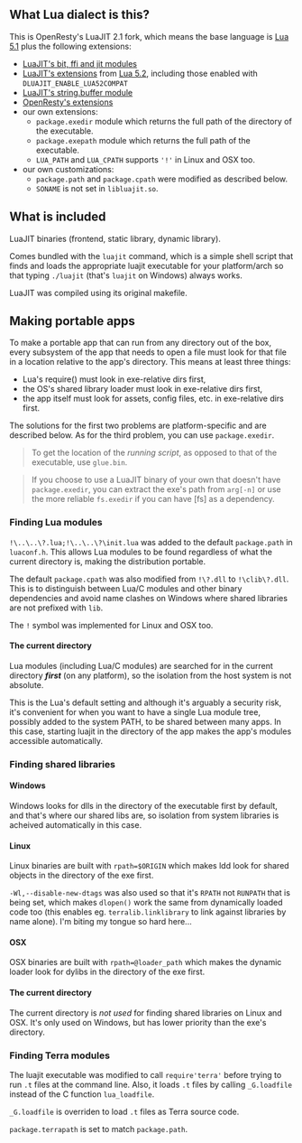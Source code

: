 
## What Lua dialect is this?

This is OpenResty's LuaJIT 2.1 fork, which means the base language is
[Lua 5.1](http://www.lua.org/manual/5.1/manual.html) plus the following
extensions:

  * [LuaJIT's bit, ffi and jit modules](http://luajit.org/extensions.html#modules)
  * [LuaJIT's extensions](http://luajit.org/extensions.html#lua52)
    from [Lua 5.2](http://www.lua.org/manual/5.2/manual.html),
    including those enabled with `DLUAJIT_ENABLE_LUA52COMPAT`
  * [LuaJIT's string.buffer module](https://htmlpreview.github.io/?https://github.com/LuaJIT/LuaJIT/blob/v2.1/doc/ext_buffer.html)
  * [OpenResty's extensions](https://github.com/openresty/luajit2#openresty-extensions)
  * our own extensions:
    * `package.exedir` module which returns the full path of the directory of the executable.
    * `package.exepath` module which returns the full path of the executable.
    * `LUA_PATH` and `LUA_CPATH` supports `'!'` in Linux and OSX too.
  * our own customizations:
    * `package.path` and `package.cpath` were modified as described below.
    * `SONAME` is not set in `libluajit.so`.

## What is included

LuaJIT binaries (frontend, static library, dynamic library).

Comes bundled with the `luajit` command, which is a simple shell script that
finds and loads the appropriate luajit executable for your platform/arch so
that typing `./luajit` (that's `luajit` on Windows) always works.

LuaJIT was compiled using its original makefile.

## Making portable apps

To make a portable app that can run from any directory out of the box, every
subsystem of the app that needs to open a file must look for that file in
a location relative to the app's directory. This means at least three things:

 * Lua's require() must look in exe-relative dirs first,
 * the OS's shared library loader must look in exe-relative dirs first,
 * the app itself must look for assets, config files, etc. in exe-relative
 dirs first.

The solutions for the first two problems are platform-specific and
are described below. As for the third problem, you can use `package.exedir`.

> To get the location of the _running script_, as opposed to that of the
executable, use `glue.bin`.

> If you choose to use a LuaJIT binary of your own that doesn't have
`package.exedir`, you can extract the exe's path from `arg[-n]` or use
the more reliable `fs.exedir` if you can have [fs] as a dependency.

### Finding Lua modules

`!\..\..\?.lua;!\..\..\?\init.lua` was added to the default `package.path`
in `luaconf.h`. This allows Lua modules to be found regardless of what
the current directory is, making the distribution portable.

The default `package.cpath` was also modified from `!\?.dll` to `!\clib\?.dll`.
This is to distinguish between Lua/C modules and other binary dependencies
and avoid name clashes on Windows where shared libraries are not prefixed
with `lib`.

The `!` symbol was implemented for Linux and OSX too.

#### The current directory

Lua modules (including Lua/C modules) are searched for in the current
directory ___first___ (on any platform), so the isolation from the host
system is not absolute.

This is the Lua's default setting and although it's arguably a security risk,
it's convenient for when you want to have a single Lua module tree, possibly
added to the system PATH, to be shared between many apps. In this case,
starting luajit in the directory of the app makes the app's modules
accessible automatically.

### Finding shared libraries

#### Windows

Windows looks for dlls in the directory of the executable first by default,
and that's where our shared libs are, so isolation from system libraries
is acheived automatically in this case.

#### Linux

Linux binaries are built with `rpath=$ORIGIN` which makes ldd look for
shared objects in the directory of the exe first.

`-Wl,--disable-new-dtags` was also used so that it's `RPATH` not `RUNPATH`
that is being set, which makes `dlopen()` work the same from dynamically
loaded code too (this enables eg. `terralib.linklibrary` to link against
libraries by name alone). I'm biting my tongue so hard here...

#### OSX

OSX binaries are built with `rpath=@loader_path` which makes the
dynamic loader look for dylibs in the directory of the exe first.

#### The current directory

The current directory is _not used_ for finding shared libraries
on Linux and OSX. It's only used on Windows, but has lower priority
than the exe's directory.

### Finding Terra modules

The luajit executable was modified to call `require'terra'` before trying
to run `.t` files at the command line. Also, it loads `.t` files by calling
`_G.loadfile` instead of the C function `lua_loadfile`.

`_G.loadfile` is overriden to load `.t` files as Terra source code.

`package.terrapath` is set to match `package.path`.
